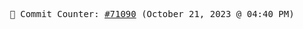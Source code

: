<p align="center">
    <samp>
        📮 Commit Counter: <a href="https://github.com/Javascript-void0/Javascript-void0/commits/main">#71090</a> (October 21, 2023 @ 04:40 PM)
    </samp>
</p>